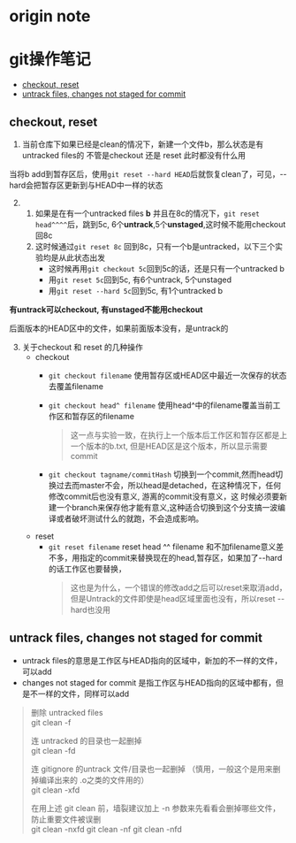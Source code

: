 # origin note

# git操作笔记

<!-- vim-markdown-toc GitLab -->

* [checkout, reset](#checkout-reset)
* [untrack files, changes not staged for commit](#untrack-files-changes-not-staged-for-commit)

<!-- vim-markdown-toc -->


## checkout, reset
1. 当前仓库下如果已经是clean的情况下，新建一个文件b，那么状态是有untracked files的
不管是checkout 还是 reset 此时都没有什么用

当将b add到暂存区后，使用`git reset --hard HEAD`后就恢复clean了，可见，--hard会把暂存区更新到与HEAD中一样的状态

2. 
    1. 如果是在有一个untracked files **b** 并且在8c的情况下，`git reset head^^^^`后，跳到5c, 6个**untrack**,5个**unstaged**,这时候不能用checkout回8c
    2. 这时候通过`git reset 8c` 回到8c，只有一个b是untracked，以下三个实验均是从此状态出发
        * 这时候再用`git checkout 5c`回到5c的话，还是只有一个untracked b
        * 用`git reset 5c`回到5c, 有6个untrack, 5个unstaged
        * 用`git reset --hard 5c`回到5c, 有1个untracked b

**有untrack可以checkout, 有unstaged不能用checkout**

后面版本的HEAD区中的文件，如果前面版本没有，是untrack的


3. 关于checkout 和 reset 的几种操作
    * checkout  
        * `git checkout filename` 使用暂存区或HEAD区中最近一次保存的状态去覆盖filename
        * `git checkout head^ filename` 使用head^中的filename覆盖当前工作区和暂存区的filename
            >这一点与实验一致，在执行上一个版本后工作区和暂存区都是上一个版本的b.txt, 但是HEAD区是这个版本，所以显示需要commit  

        * `git checkout tagname/commitHash` 切换到一个commit,然而head切换过去而master不会，所以head是detached，在这种情况下，任何修改commit后也没有意义, 游离的commit没有意义，这           时候必须要新建一个branch来保存他才能有意义,这种适合切换到这个分支搞一波编译或者破坏测试什么的就跑，不会造成影响。
    * reset
        * `git reset filename` reset head ^^ filename 和不加filename意义差不多，用指定的commit来替换现在的head,暂存区，如果加了--hard的话工作区也要替换，
            >这也是为什么，一个错误的修改add之后可以reset来取消add，但是Untrack的文件即使是head区域里面也没有，所以reset --hard也没用

## untrack files, changes not staged for commit

* untrack files的意思是工作区与HEAD指向的区域中，新加的不一样的文件，可以add
* changes not staged for commit 是指工作区与HEAD指向的区域中都有，但是不一样的文件，同样可以add

> 删除 untracked files  
>git clean -f
>
> 连 untracked 的目录也一起删掉  
>git clean -fd
>
> 连 gitignore 的untrack 文件/目录也一起删掉 （慎用，一般这个是用来删掉编译出来的 .o之类的文件用的）  
>git clean -xfd
>
> 在用上述 git clean 前，墙裂建议加上 -n 参数来先看看会删掉哪些文件，防止重要文件被误删   
>git clean -nxfd
>git clean -nf
>git clean -nfd




